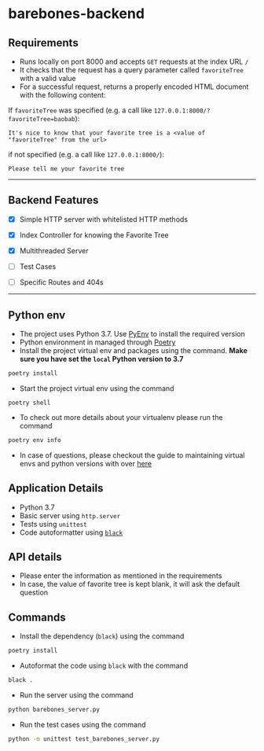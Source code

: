 # barebones-backend
## Requirements
* Runs locally on port 8000 and accepts `GET` requests at the index URL `/`
* It checks that the request has a query parameter called `favoriteTree` with a valid value
* For a successful request, returns a properly encoded HTML document with the following content:

If `favoriteTree` was specified (e.g. a call like `127.0.0.1:8000/?favoriteTree=baobab`):

```
It's nice to know that your favorite tree is a <value of "favoriteTree" from the url> 
```

if not specified (e.g. a call like `127.0.0.1:8000/`):

```
Please tell me your favorite tree
```
---
## Backend Features
- [x] Simple HTTP server with whitelisted HTTP methods
- [x] Index Controller for knowing the Favorite Tree
- [x] Multithreaded Server
- [ ] Test Cases
- [ ] Specific Routes and 404s


---
## Python env
- The project uses Python 3.7. Use [PyEnv](https://github.com/pyenv/pyenv) to install the required version
- Python environment in managed through [Poetry](https://python-poetry.org/)
- Install the project virtual env and packages using the command. **Make sure you have set the `local` Python version to 3.7**
```sh
poetry install
```
- Start the project virtual env using the command
```
poetry shell
```
- To check out more details about your virtualenv please run the command
```sh
poetry env info
```
- In case of questions, please checkout the guide to maintaining virtual envs and python versions with over [here](https://python-poetry.org/docs/managing-environments/)

## Application Details
- Python 3.7
- Basic server using `http.server` 
- Tests using `unittest`
- Code autoformatter using [`black`](https://github.com/psf/black)

## API details
- Please enter the information as mentioned in the requirements
- In case, the value of favorite tree is kept blank, it will ask the default question

## Commands
- Install the dependency (`black`) using the command
```bash
poetry install
```
- Autoformat the code using `black` with the command
```bash
black .
```
- Run the server using the command
```bash
python barebones_server.py
```
- Run the test cases using the command
```bash
python -m unittest test_barebones_server.py
```